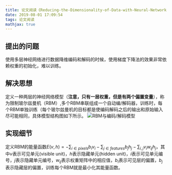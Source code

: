 ```yaml
---
title: 论文阅读《Reducing-the-Dimensionality-of-Data-with-Neural-Networks》
date: 2019-08-01 17:09:54
tags: 论文阅读
mathjax: true
---
```


## 提出的问题
使用多层神经网络进行数据降维编码和解码的时候，使用梯度下降法的效果非常依赖权重的初始化，难以训练。

## 解决思想
定义一种两层的神经网络模型（**注意，只有一层权重，但是有两个偏置变量**），称为限制玻尔兹曼机（RBM）,多个RBM串联组成一个自动编/解码器，训练时，每个RBM单独训练（每个玻尔兹曼机的目标都是使编码解码之后的输出和原始输入尽可能相同，具体模型结构图如下所示。
![RBM与编码/解码模型](RBM_and_multilayer_model.png)

## 实现细节
定义RBM的能量函数$E(v,h) = - \sum_{i \in pixels}b_i v_i - \sum_{j \in features}b_j h_j - \sum_{i,j}v_iw_{ij}h_j$，其中$v$表示可见单元(visible unit)，$h$表示隐藏单元(hidden unit)，$i$表示可见单元编号，$j$表示隐藏单元编号，$w_{ij}$表示权重矩阵中的相应值，$b_i$表示可见层的偏置，$b_j$表示隐藏层的偏置，训练每个RBM就是最小化其能量函数。